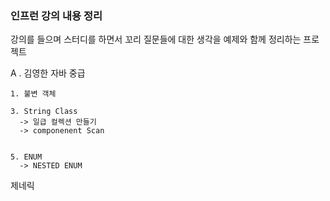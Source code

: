 ### 인프런 강의 내용 정리 

강의를 들으며 스터디를 하면서 꼬리 질문들에 대한 생각을 예제와 함께 정리하는 프로젝트


A . 김영한 자바 중급

    1. 불변 객체
    
    3. String Class
      -> 일급 컬렉션 만들기
      -> componenent Scan 


    5. ENUM
      -> NESTED ENUM


제네릭
